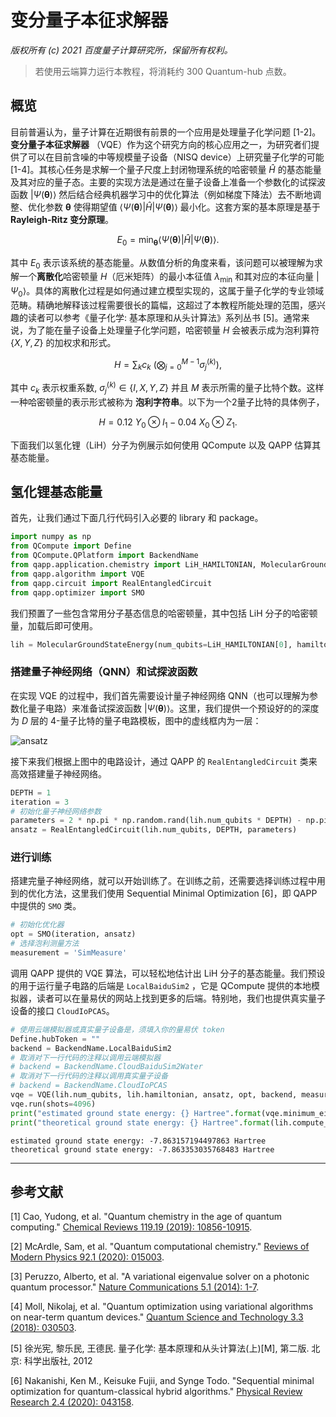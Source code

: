 # 变分量子本征求解器

<em> 版权所有 (c) 2021 百度量子计算研究所，保留所有权利。 </em>

> 若使用云端算力运行本教程，将消耗约 300 Quantum-hub 点数。

## 概览

目前普遍认为，量子计算在近期很有前景的一个应用是处理量子化学问题 [1-2]。**变分量子本征求解器** （VQE）作为这个研究方向的核心应用之一，为研究者们提供了可以在目前含噪的中等规模量子设备（NISQ device）上研究量子化学的可能 [1-4]。其核心任务是求解一个量子尺度上封闭物理系统的哈密顿量 $\hat{H}$ 的基态能量及其对应的量子态。主要的实现方法是通过在量子设备上准备一个参数化的试探波函数 $|\Psi(\boldsymbol\theta)\rangle$ 然后结合经典机器学习中的优化算法（例如梯度下降法）去不断地调整、优化参数 $\boldsymbol\theta$ 使得期望值  $\langle \Psi(\boldsymbol\theta)|\hat{H}|\Psi(\boldsymbol\theta)\rangle$ 最小化。这套方案的基本原理是基于 **Rayleigh-Ritz 变分原理**。 

$$
E_0 = \min_{\boldsymbol\theta} \langle \Psi(\boldsymbol\theta)|\hat{H}|\Psi(\boldsymbol\theta)\rangle.
\tag{1}
$$

其中 $E_0$ 表示该系统的基态能量。从数值分析的角度来看，该问题可以被理解为求解一个**离散化**哈密顿量 $H$（厄米矩阵）的最小本征值 $\lambda_{\min}$ 和其对应的本征向量 $|\Psi_0\rangle$。具体的离散化过程是如何通过建立模型实现的，这属于量子化学的专业领域范畴。精确地解释该过程需要很长的篇幅，这超过了本教程所能处理的范围，感兴趣的读者可以参考《量子化学: 基本原理和从头计算法》系列丛书 [5]。通常来说，为了能在量子设备上处理量子化学问题，哈密顿量 $H$ 会被表示成为泡利算符 $\{X,Y,Z\}$ 的加权求和形式。

$$
H = \sum_k c_k ~ \bigg( \bigotimes_{j=0}^{M-1} \sigma_j^{(k)} \bigg),
\tag{2}
$$

其中 $c_k$ 表示权重系数, $\sigma_j^{(k)} \in \{I,X,Y,Z\}$ 并且 $M$ 表示所需的量子比特个数。这样一种哈密顿量的表示形式被称为 **泡利字符串**。以下为一个2量子比特的具体例子，

$$
H= 0.12~Y_0 \otimes I_1-0.04~X_0\otimes Z_1.
\tag{3}
$$

下面我们以氢化锂（LiH）分子为例展示如何使用 QCompute 以及 QAPP 估算其基态能量。

## 氢化锂基态能量

首先，让我们通过下面几行代码引入必要的 library 和 package。

```python
import numpy as np
from QCompute import Define
from QCompute.QPlatform import BackendName
from qapp.application.chemistry import LiH_HAMILTONIAN, MolecularGroundStateEnergy
from qapp.algorithm import VQE
from qapp.circuit import RealEntangledCircuit
from qapp.optimizer import SMO
```

我们预置了一些包含常用分子基态信息的哈密顿量，其中包括 LiH 分子的哈密顿量，加载后即可使用。

```python
lih = MolecularGroundStateEnergy(num_qubits=LiH_HAMILTONIAN[0], hamiltonian=LiH_HAMILTONIAN[1])
```

### 搭建量子神经网络（QNN）和试探波函数

在实现 VQE 的过程中，我们首先需要设计量子神经网络 QNN（也可以理解为参数化量子电路）来准备试探波函数 $|\Psi(\boldsymbol\theta)\rangle$。这里，我们提供一个预设好的的深度为 $D$ 层的 4-量子比特的量子电路模板，图中的虚线框内为一层：

![ansatz](./figures/vqe-fig-ansatz.png)

接下来我们根据上图中的电路设计，通过 QAPP 的 `RealEntangledCircuit` 类来高效搭建量子神经网络。

```python
DEPTH = 1
iteration = 3
# 初始化量子神经网络参数
parameters = 2 * np.pi * np.random.rand(lih.num_qubits * DEPTH) - np.pi
ansatz = RealEntangledCircuit(lih.num_qubits, DEPTH, parameters)
```

### 进行训练

搭建完量子神经网络，就可以开始训练了。在训练之前，还需要选择训练过程中用到的优化方法，这里我们使用 Sequential Minimal Optimization [6]，即 QAPP 中提供的 `SMO` 类。

```python
# 初始化优化器
opt = SMO(iteration, ansatz)
# 选择泡利测量方法
measurement = 'SimMeasure'
```

调用 QAPP 提供的 VQE 算法，可以轻松地估计出 LiH 分子的基态能量。我们预设的用于运行量子电路的后端是 `LocalBaiduSim2` ，它是 QCompute 提供的本地模拟器，读者可以在量易伏的网站上找到更多的后端。特别地，我们也提供真实量子设备的接口 `CloudIoPCAS`。

```python
# 使用云端模拟器或真实量子设备是，须填入你的量易伏 token
Define.hubToken = ""
backend = BackendName.LocalBaiduSim2
# 取消对下一行代码的注释以调用云端模拟器
# backend = BackendName.CloudBaiduSim2Water
# 取消对下一行代码的注释以调用真实量子设备
# backend = BackendName.CloudIoPCAS
vqe = VQE(lih.num_qubits, lih.hamiltonian, ansatz, opt, backend, measurement=measurement)
vqe.run(shots=4096)
print("estimated ground state energy: {} Hartree".format(vqe.minimum_eigenvalue))
print("theoretical ground state energy: {} Hartree".format(lih.compute_ground_state_energy()))
```
```
estimated ground state energy: -7.863157194497863 Hartree
theoretical ground state energy: -7.863353035768483 Hartree
```


_______

## 参考文献

[1] Cao, Yudong, et al. "Quantum chemistry in the age of quantum computing." [Chemical Reviews 119.19 (2019): 10856-10915](https://pubs.acs.org/doi/10.1021/acs.chemrev.8b00803).

[2] McArdle, Sam, et al. "Quantum computational chemistry." [Reviews of Modern Physics 92.1 (2020): 015003](https://journals.aps.org/rmp/abstract/10.1103/RevModPhys.92.015003).

[3] Peruzzo, Alberto, et al. "A variational eigenvalue solver on a photonic quantum processor." [Nature Communications 5.1 (2014): 1-7](https://www.nature.com/articles/ncomms5213).

[4] Moll, Nikolaj, et al. "Quantum optimization using variational algorithms on near-term quantum devices." [Quantum Science and Technology 3.3 (2018): 030503](https://iopscience.iop.org/article/10.1088/2058-9565/aab822).

[5] 徐光宪, 黎乐民, 王德民. 量子化学: 基本原理和从头计算法(上)[M], 第二版. 北京: 科学出版社, 2012

[6] Nakanishi, Ken M., Keisuke Fujii, and Synge Todo. "Sequential minimal optimization for quantum-classical hybrid algorithms." [Physical Review Research 2.4 (2020): 043158](https://journals.aps.org/prresearch/abstract/10.1103/PhysRevResearch.2.043158).
